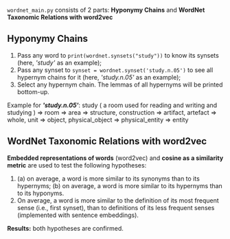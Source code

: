`wordnet_main.py` consists of 2 parts: **Hyponymy Chains** and **WordNet Taxonomic Relations with word2vec**

## Hyponymy Chains

1. Pass any word to `print(wordnet.synsets("study"))` to know its synsets (here, *'study'* as an example);
2. Pass any synset to `synset = wordnet.synset('study.n.05')` to see all hypernym chains for it (here, *'study.n.05'* as an example);
3. Select any hypernym chain. The lemmas of all hypernyms will be printed bottom-up.

Example for ***'study.n.05'***: 
study ( a room used for reading and writing and studying )
 => room
   => area
     => structure, construction
       => artifact, artefact
         => whole, unit
           => object, physical_object
             => physical_entity
               => entity
               

## WordNet Taxonomic Relations with word2vec

**Embedded representations of words** (word2vec) and **cosine as a similarity metric** are used to test the following hypotheses:
1. (a) on average, a word is more similar to its synonyms than to its hypernyms;
   (b) on average, a word is more similar to its hypernyms than to its hyponyms.
2. On average, a word is more similar to the definition of its most frequent sense (i.e., first synset), than to definitions of its less frequent senses (implemented with sentence embeddings).

**Results:** both hypotheses are confirmed.
